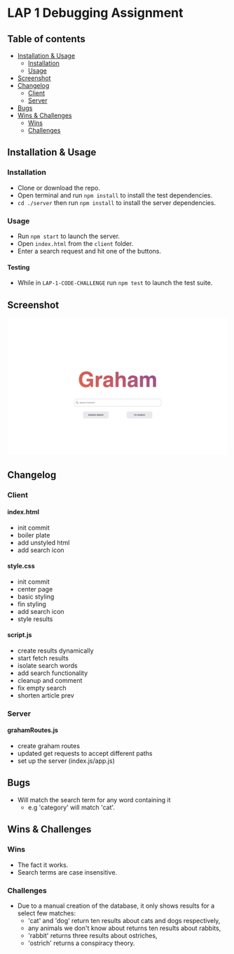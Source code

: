 # LAP 1 Debugging Assignment

## Table of contents

- [Installation & Usage](#installation--usage)
  - [Installation](#installation)
  - [Usage](#usage)
- [Screenshot](#screenshot)
- [Changelog](#changelog)
  - [Client](#client)
  - [Server](#server)
- [Bugs](#bugs)
- [Wins & Challenges](#wins--challenges)
  - [Wins](#wins)
  - [Challenges](#challenges)

## Installation & Usage

### Installation

- Clone or download the repo.
- Open terminal and run `npm install` to install the test dependencies.
- `cd ./server` then run `npm install` to install the server dependencies.

### Usage

- Run `npm start` to launch the server.
- Open `index.html` from the `client` folder.
- Enter a search request and hit one of the buttons.

#### Testing

- While in `LAP-1-CODE-CHALLENGE` run `npm test` to launch the test suite.

## Screenshot

![Screenshot](client/img/screenshot.png)

## Changelog

### Client

#### index.html

- init commit
- boiler plate
- add unstyled html
- add search icon

#### style.css

- init commit
- center page
- basic styling
- fin styling
- add search icon
- style results

#### script.js

- create results dynamically
- start fetch results
- isolate search words
- add search functionality
- cleanup and comment
- fix empty search
- shorten article prev

### Server

#### grahamRoutes.js

- create graham routes
- updated get requests to accept different paths
- set up the server (index.js/app.js)

## Bugs

- Will match the search term for any word containing it
  - e.g 'category' will match 'cat'.

## Wins & Challenges

### Wins

- The fact it works.
- Search terms are case insensitive.

### Challenges

- Due to a manual creation of the database, it only shows results for a select few matches:
  - 'cat' and 'dog' return ten results about cats and dogs respectively,
  - any animals we don't know about returns ten results about rabbits,
  - 'rabbit' returns three results about ostriches,
  - 'ostrich' returns a conspiracy theory.
